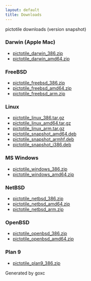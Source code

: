 ```yaml
---
layout: default
title: Downloads
---
```


pictotile downloads (version snapshot)

### Darwin (Apple Mac)

 * [pictotile\_darwin\_386.zip](pictotile_darwin_386.zip)
 * [pictotile\_darwin\_amd64.zip](pictotile_darwin_amd64.zip)

### FreeBSD

 * [pictotile\_freebsd\_386.zip](pictotile_freebsd_386.zip)
 * [pictotile\_freebsd\_amd64.zip](pictotile_freebsd_amd64.zip)
 * [pictotile\_freebsd\_arm.zip](pictotile_freebsd_arm.zip)

### Linux

 * [pictotile\_linux\_386.tar.gz](pictotile_linux_386.tar.gz)
 * [pictotile\_linux\_amd64.tar.gz](pictotile_linux_amd64.tar.gz)
 * [pictotile\_linux\_arm.tar.gz](pictotile_linux_arm.tar.gz)
 * [pictotile\_snapshot\_amd64.deb](pictotile_snapshot_amd64.deb)
 * [pictotile\_snapshot\_armhf.deb](pictotile_snapshot_armhf.deb)
 * [pictotile\_snapshot\_i386.deb](pictotile_snapshot_i386.deb)

### MS Windows

 * [pictotile\_windows\_386.zip](pictotile_windows_386.zip)
 * [pictotile\_windows\_amd64.zip](pictotile_windows_amd64.zip)

### NetBSD

 * [pictotile\_netbsd\_386.zip](pictotile_netbsd_386.zip)
 * [pictotile\_netbsd\_amd64.zip](pictotile_netbsd_amd64.zip)
 * [pictotile\_netbsd\_arm.zip](pictotile_netbsd_arm.zip)

### OpenBSD

 * [pictotile\_openbsd\_386.zip](pictotile_openbsd_386.zip)
 * [pictotile\_openbsd\_amd64.zip](pictotile_openbsd_amd64.zip)

### Plan 9

 * [pictotile\_plan9\_386.zip](pictotile_plan9_386.zip)



Generated by goxc